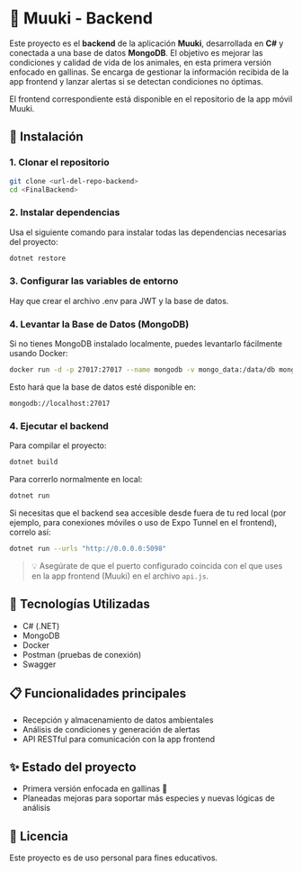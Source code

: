# 🐔 Muuki - Backend

Este proyecto es el **backend** de la aplicación **Muuki**, desarrollada en **C#** y conectada a una base de datos **MongoDB**. El objetivo es mejorar las condiciones y calidad de vida de los animales, en esta primera versión enfocado en gallinas. Se encarga de gestionar la información recibida de la app frontend y lanzar alertas si se detectan condiciones no óptimas.

El frontend correspondiente está disponible en el repositorio de la app móvil Muuki.

## 🚀 Instalación

### 1. Clonar el repositorio

```bash
git clone <url-del-repo-backend>
cd <FinalBackend>
```

### 2. Instalar dependencias

Usa el siguiente comando para instalar todas las dependencias necesarias del proyecto:

```bash
dotnet restore
```

### 3. Configurar las variables de entorno
Hay que crear el archivo .env para JWT y la base de datos.

### 4. Levantar la Base de Datos (MongoDB)

Si no tienes MongoDB instalado localmente, puedes levantarlo fácilmente usando Docker:

```bash
docker run -d -p 27017:27017 --name mongodb -v mongo_data:/data/db mongo
```

Esto hará que la base de datos esté disponible en:

```
mongodb://localhost:27017
```

### 4. Ejecutar el backend

Para compilar el proyecto:

```bash
dotnet build
```

Para correrlo normalmente en local:

```bash
dotnet run
```

Si necesitas que el backend sea accesible desde fuera de tu red local (por ejemplo, para conexiones móviles o uso de Expo Tunnel en el frontend), correlo así:

```bash
dotnet run --urls "http://0.0.0.0:5098"
```

> 💡 Asegúrate de que el puerto configurado coincida con el que uses en la app frontend (Muuki) en el archivo `api.js`.

## 📱 Tecnologías Utilizadas

- C# (.NET)
- MongoDB
- Docker
- Postman (pruebas de conexión)
- Swagger

## 📋 Funcionalidades principales

- Recepción y almacenamiento de datos ambientales
- Análisis de condiciones y generación de alertas
- API RESTful para comunicación con la app frontend

## ✨ Estado del proyecto

- Primera versión enfocada en gallinas 🐔
- Planeadas mejoras para soportar más especies y nuevas lógicas de análisis

## 📄 Licencia

Este proyecto es de uso personal para fines educativos.